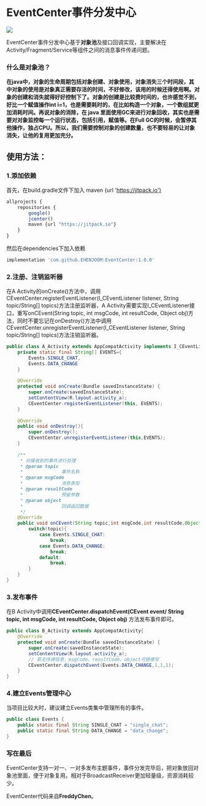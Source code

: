 # EventCenter事件分发中心

[![](https://jitpack.io/v/EHENJOOM/EventCenter.svg)](https://jitpack.io/#EHENJOOM/EventCenter)

EventCenter事件分发中心基于**对象池**及接口回调实现，主要解决在Activity/Fragment/Service等组件之间的消息事件传递问题。

### 什么是对象池？

**在java中，对象的生命周期包括对象创建、对象使用，对象消失三个时间段，其中对象的使用是对象真正需要存活的时间，不好修改，该用的时候还得使用啊。对象的创建和消失就得好好控制下了。对象的创建是比较费时间的，也许感觉不到，好比一个赋值操作int i=1，也是需要耗时的，在比如构造一个对象，一个数组就更加消耗时间。再说对象的消除，在 java 里面使用GC来进行对象回收，其实也是需要对对象监控每一个运行状态，包括引用，赋值等。在Full GC的时候，会暂停其他操作，独占CPU。所以，我们需要控制对象的创建数量，也不要轻易的让对象消失，让他的复用更加充分。**

## 使用方法：

### 1.添加依赖

首先，在build.gradle文件下加入 maven {url 'https://jitpack.io'}

```javascript
allprojects {
	repositories {
		google()
		jcenter()
		maven {url "https://jitpack.io"}
	}
}
```

然后在dependencies下加入依赖

```js
implementation 'com.github.EHENJOOM:EventCenter:1.0.0'
```

### 2.注册、注销监听器

在A Activity的onCreate()方法中，调用CEventCenter.registerEventListener(I_CEventListener listener, String topic/String[] topics)方法注册监听器，A Activity需要实现I_CEventListener接口，重写onCEvent(String topic, int msgCode, int resultCode, Object obj)方法，同时不要忘记在onDestroy()方法中调用CEventCenter.unregisterEventListener(I_CEventListener listener, String topic/String[] topics)方法注销监听器。

```java
public class A_Activity extends AppCompatActivity implements I_CEventListener{
    private static final String[] EVENTS={
        Events.SINGLE_CHAT,
        Events.DATA_CHANGE
    }
    
    @Override
    protected void onCreate(Bundle savedInstanceState) {
        super.onCreate(savedInstanceState);
        setContentView(R.layout.activity_a);
        CEventCenter.registerEventListener(this, EVENTS);
    }
    
    @Override
    public void onDestroy(){
        super.onDestroy();
        CEventCenter.unregisterEventListener(this,EVENTS);
    }
    
    /**
     * 对接收到的事件进行处理
     * @param topic
     *              事件名称
     * @param msgCode
     *              消息类型
     * @param resultCode
     *              预留参数
     * @param object
     *              回调返回数据
     */
    @Override
    public void onCEvent(String topic,int msgCode,int resultCode,Object object){
        switch(topic){
            case Events.SINGLE_CHAT:
                break;
            case Events.DATA_CHANGE:
                break;
            default:
                break;
        }
    }
}
```

### 3.发布事件

在B Activity中调用**CEventCenter.dispatchEvent(CEvent event/ String topic, int msgCode, int resultCode, Object obj)** 方法发布事件即可。

```java
public class B_Activity extends AppCompatActivity{
    @Override
    protected void onCreate(Bundle savedInstanceState) {
        super.onCreate(savedInstanceState);
        setContentView(R.layout.activity_a);
        // 若无传递信息，msgCode、resultCode、object可随便写
        CEventCenter.dispatchEvent(Events.DATA_CHANGE,1,1,1);
    }
}
```

### 4.建立Events管理中心

当项目比较大时，建议建立Events类集中管理所有的事件。

```java
public class Events {
    public static final String SINGLE_CHAT = "single_chat";
    public static final String DATA_CHANGE = "data_change";
}
```

### 写在最后

EventCenter支持一对一、一对多发布主题事件，事件分发完毕后，把对象放回对象池里面，便于对象复用。相对于BroadcastReceiver更加轻量级，资源消耗较少。

EventCenter代码来自**FreddyChen**。
